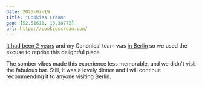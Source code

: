 ```yaml
---
date: 2025-07-19
title: "Cookies Cream"
geo: [52.51611, 13.38772]
url: https://cookiescream.com/
---
```


[It had been 2 years](./2023-cookiescream) and my Canonical team was [in Berlin](/logs/travel/2025-berlin/) so we used the excuse to reprise this delightful place.

The somber vibes made this experience less memorable, and we didn't visit the fabulous bar. Still, it was a lovely dinner and I will continue recommending it to anyone visiting Berlin.
